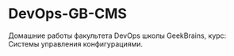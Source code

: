 # DevOps-GB-CMS
Домашние работы факультета DevOps школы GeekBrains, курс: Системы управления конфигурациями.
